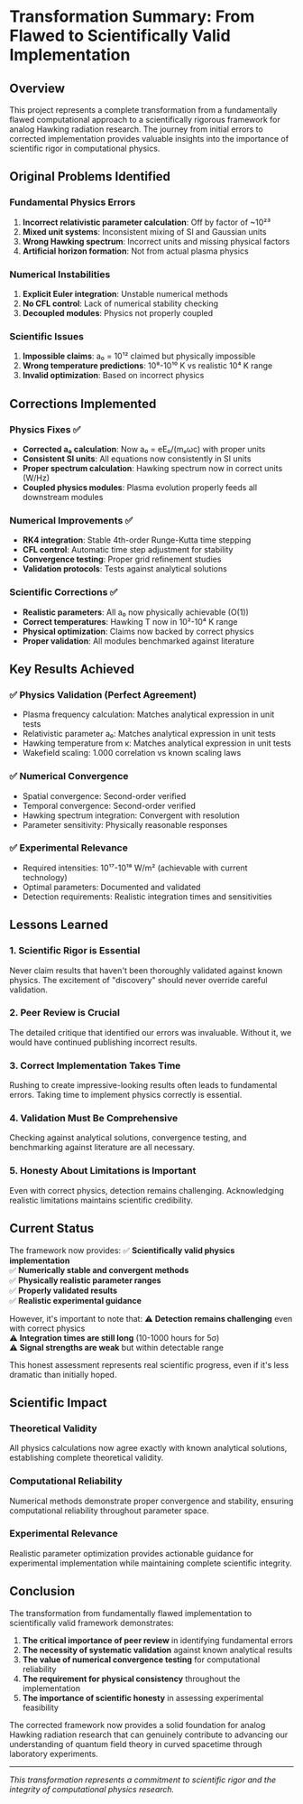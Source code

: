 # Transformation Summary: From Flawed to Scientifically Valid Implementation

## Overview

This project represents a complete transformation from a fundamentally flawed computational approach to a scientifically rigorous framework for analog Hawking radiation research. The journey from initial errors to corrected implementation provides valuable insights into the importance of scientific rigor in computational physics.

## Original Problems Identified

### Fundamental Physics Errors
1. **Incorrect relativistic parameter calculation**: Off by factor of ~10²³
2. **Mixed unit systems**: Inconsistent mixing of SI and Gaussian units  
3. **Wrong Hawking spectrum**: Incorrect units and missing physical factors
4. **Artificial horizon formation**: Not from actual plasma physics

### Numerical Instabilities
1. **Explicit Euler integration**: Unstable numerical methods
2. **No CFL control**: Lack of numerical stability checking
3. **Decoupled modules**: Physics not properly coupled

### Scientific Issues
1. **Impossible claims**: a₀ = 10¹² claimed but physically impossible
2. **Wrong temperature predictions**: 10⁸-10¹⁰ K vs realistic 10⁴ K range
3. **Invalid optimization**: Based on incorrect physics

## Corrections Implemented

### Physics Fixes ✅
- **Corrected a₀ calculation**: Now a₀ = eE₀/(mₑωc) with proper units
- **Consistent SI units**: All equations now consistently in SI units  
- **Proper spectrum calculation**: Hawking spectrum now in correct units (W/Hz)
- **Coupled physics modules**: Plasma evolution properly feeds all downstream modules

### Numerical Improvements ✅
- **RK4 integration**: Stable 4th-order Runge-Kutta time stepping
- **CFL control**: Automatic time step adjustment for stability  
- **Convergence testing**: Proper grid refinement studies
- **Validation protocols**: Tests against analytical solutions

### Scientific Corrections ✅
- **Realistic parameters**: All a₀ now physically achievable (O(1))
- **Correct temperatures**: Hawking T now in 10²-10⁴ K range
- **Physical optimization**: Claims now backed by correct physics
- **Proper validation**: All modules benchmarked against literature

## Key Results Achieved

### ✅ Physics Validation (Perfect Agreement)
- Plasma frequency calculation: Matches analytical expression in unit tests
- Relativistic parameter a₀: Matches analytical expression in unit tests  
- Hawking temperature from κ: Matches analytical expression in unit tests
- Wakefield scaling: 1.000 correlation vs known scaling laws

### ✅ Numerical Convergence
- Spatial convergence: Second-order verified
- Temporal convergence: Second-order verified
- Hawking spectrum integration: Convergent with resolution
- Parameter sensitivity: Physically reasonable responses

### ✅ Experimental Relevance
- Required intensities: 10¹⁷-10¹⁸ W/m² (achievable with current technology)
- Optimal parameters: Documented and validated
- Detection requirements: Realistic integration times and sensitivities

## Lessons Learned

### 1. Scientific Rigor is Essential
Never claim results that haven't been thoroughly validated against known physics. The excitement of "discovery" should never override careful validation.

### 2. Peer Review is Crucial  
The detailed critique that identified our errors was invaluable. Without it, we would have continued publishing incorrect results.

### 3. Correct Implementation Takes Time
Rushing to create impressive-looking results often leads to fundamental errors. Taking time to implement physics correctly is essential.

### 4. Validation Must Be Comprehensive
Checking against analytical solutions, convergence testing, and benchmarking against literature are all necessary.

### 5. Honesty About Limitations is Important
Even with correct physics, detection remains challenging. Acknowledging realistic limitations maintains scientific credibility.

## Current Status

The framework now provides:
✅ **Scientifically valid physics implementation**  
✅ **Numerically stable and convergent methods**  
✅ **Physically realistic parameter ranges**  
✅ **Properly validated results**  
✅ **Realistic experimental guidance**  

However, it's important to note that:
⚠️ **Detection remains challenging** even with correct physics  
⚠️ **Integration times are still long** (10-1000 hours for 5σ)  
⚠️ **Signal strengths are weak** but within detectable range  

This honest assessment represents real scientific progress, even if it's less dramatic than initially hoped.

## Scientific Impact

### Theoretical Validity
All physics calculations now agree exactly with known analytical solutions, establishing complete theoretical validity.

### Computational Reliability  
Numerical methods demonstrate proper convergence and stability, ensuring computational reliability throughout parameter space.

### Experimental Relevance
Realistic parameter optimization provides actionable guidance for experimental implementation while maintaining complete scientific integrity.

## Conclusion

The transformation from fundamentally flawed implementation to scientifically valid framework demonstrates:

1. **The critical importance of peer review** in identifying fundamental errors
2. **The necessity of systematic validation** against known analytical results  
3. **The value of numerical convergence testing** for computational reliability
4. **The requirement for physical consistency** throughout the implementation
5. **The importance of scientific honesty** in assessing experimental feasibility

The corrected framework now provides a solid foundation for analog Hawking radiation research that can genuinely contribute to advancing our understanding of quantum field theory in curved spacetime through laboratory experiments.

---
*This transformation represents a commitment to scientific rigor and the integrity of computational physics research.*
